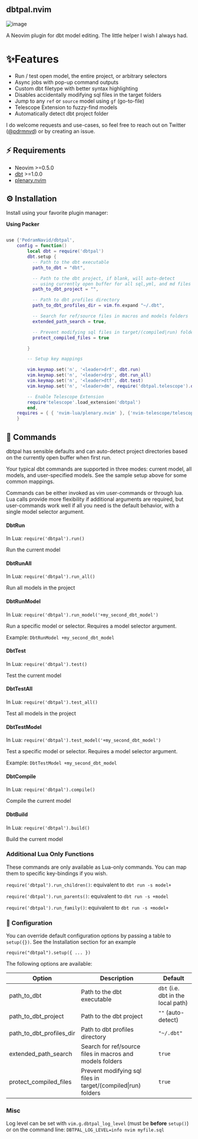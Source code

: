 ## dbtpal.nvim

![image](https://raw.githubusercontent.com/PedramNavid/dbtpal/main/assets/dbt%20model%20run.gif)

A Neovim plugin for dbt model editing. The little helper I wish I always had.

# ✨Features

- Run / test open model, the entire project, or arbitrary selectors
- Async jobs with pop-up command outputs
- Custom dbt filetype with better syntax highlighting
- Disables accidentally modifying sql files in the target folders
- Jump to any `ref` or `source` model using `gf` (go-to-file)
- Telescope Extension to fuzzy-find models
- Automatically detect dbt project folder

I do welcome requests and use-cases, so feel free to reach out
on Twitter ([@pdrmnvd](https://twitter.com/pdrmnvd)) or by creating an issue.

## ⚡️ Requirements

- Neovim >=0.5.0
- [dbt](https://docs.getdbt.com/dbt-cli/installation) >=1.0.0
- [plenary.nvim](https://github.com/nvim-lua/plenary.nvim)

## ⚙ Installation

Install using your favorite plugin manager:

**Using Packer**

```lua

use {'PedramNavid/dbtpal',
    config = function()
        local dbt = require('dbtpal')
        dbt.setup {
          -- Path to the dbt executable
          path_to_dbt = "dbt",

          -- Path to the dbt project, if blank, will auto-detect
          -- using currently open buffer for all sql,yml, and md files
          path_to_dbt_project = "",

          -- Path to dbt profiles directory
          path_to_dbt_profiles_dir = vim.fn.expand "~/.dbt",

          -- Search for ref/source files in macros and models folders
          extended_path_search = true,

          -- Prevent modifying sql files in target/(compiled|run) folders
          protect_compiled_files = true

        }

        -- Setup key mappings

        vim.keymap.set('n', '<leader>drf', dbt.run)
        vim.keymap.set('n', '<leader>drp', dbt.run_all)
        vim.keymap.set('n', '<leader>dtf', dbt.test)
        vim.keymap.set('n', '<leader>dm', require('dbtpal.telescope').dbt_picker)

        -- Enable Telescope Extension
        require'telescope'.load_extension('dbtpal')
        end,
    requires = { { 'nvim-lua/plenary.nvim' }, {'nvim-telescope/telescope.nvim'} }
    }

```
## 🙈 Commands

dbtpal has sensible defaults and can auto-detect project directories based
on the currently open buffer when first run.


Your typical dbt commands are supported in three modes: current model, all models,
and user-specified models. See the sample setup above for some common mappings.

Commands can be either invoked as vim user-commands or through lua. Lua calls
provide more flexibility if additional arguments are required, but user-commands
work well if all you need is the default behavior, with a single model selector
argument.

#### DbtRun

In Lua: `require('dbtpal').run()`

Run the current model


#### DbtRunAll

In Lua: `require('dbtpal').run_all()`

Run all models in the project

#### DbtRunModel

In Lua: `require('dbtpal').run_model('+my_second_dbt_model')`

Run a specific model or selector. Requires a model selector argument.

Example: `DbtRunModel +my_second_dbt_model`

#### DbtTest

In Lua: `require('dbtpal').test()`

Test the current model

#### DbtTestAll

In Lua: `require('dbtpal').test_all()`

Test all models in the project

#### DbtTestModel

In Lua: `require('dbtpal').test_model('+my_second_dbt_model')`

Test a specific model or selector. Requires a model selector argument.

Example: `DbtTestModel +my_second_dbt_model`

#### DbtCompile

In Lua: `require('dbtpal').compile()`

Compile the current model

#### DbtBuild

In Lua: `require('dbtpal').build()`

Build the current model


### Additional Lua Only Functions

These commands are only available as Lua-only commands. You can map them to
specific key-bindings if you wish.

`require('dbtpal').run_children()`: equivalent to `dbt run -s model+`

`require('dbtpal').run_parents()`: equivalent to `dbt run -s +model`

`require('dbtpal').run_family()`: equivalent to `dbt run -s +model+`

###  Configuration

You can override default configuration options by passing a table to `setup({})`.
See the Installation section for an example

```
require("dbtpal").setup({ ... })
```

The following options are available:

| Option                   | Description                                              | Default                            |
| ------                   | -----------                                              | -------                            |
| path_to_dbt              | Path to the dbt executable                               | `dbt` (i.e. dbt in the local path) |
| path_to_dbt_project      | Path to the dbt project                                  | `""` (auto-detect)                 |
| path_to_dbt_profiles_dir | Path to dbt profiles directory                           | `"~/.dbt"`                         |
| extended_path_search     | Search for ref/source files in macros and models folders | `true`                             |
| protect_compiled_files   | Prevent modifying sql files in target/(compiled\|run) folders | `true`                    |


### Misc

Log level can be set with `vim.g.dbtpal_log_level` (must be **before** `setup()`)
or on the command line: `DBTPAL_LOG_LEVEL=info nvim myfile.sql`
